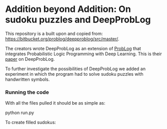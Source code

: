 # Addition beyond Addition: On sudoku puzzles and DeepProbLog

This repository is a built upon and copied from: https://bitbucket.org/problog/deepproblog/src/master/.

The creators wrote DeepProbLog as an extension of [ProbLog](https://dtai.cs.kuleuven.be/problog/) that integrates Probabilistic Logic Programming with Deep Learning. This is their [paper](https://arxiv.org/abs/1805.10872) on DeepProbLog. 

To further investigate the possibilities of DeepProbLog we added an experiment in which the program had to solve sudoku puzzles with handwritten symbols.

### Running the code
With all the files pulled it should be as simple as:

python run.py


To create filled sudokus:

